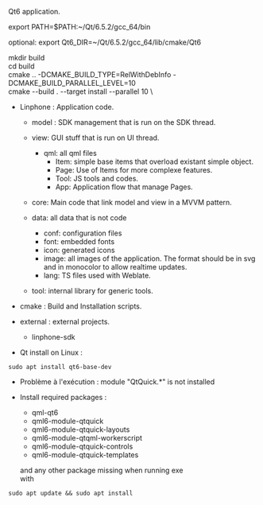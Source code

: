 Qt6 application.

export PATH=$PATH:~/Qt/6.5.2/gcc_64/bin

optional: export Qt6_DIR=~/Qt/6.5.2/gcc_64/lib/cmake/Qt6

mkdir build \
cd build \
cmake .. -DCMAKE_BUILD_TYPE=RelWithDebInfo -DCMAKE_BUILD_PARALLEL_LEVEL=10 \
cmake --build .  --target install --parallel 10 \


- Linphone : Application code.
	- model : SDK management that is run on the SDK thread.
	- view: GUI stuff that is run on UI thread.
		- qml: all qml files
			- Item: simple base items that overload existant simple object.
			- Page: Use of Items for more complexe features.
			- Tool: JS tools and codes.
			- App: Application flow that manage Pages.
			
	- core: Main code that link model and view in a MVVM pattern.
	- data: all data that is not code
		- conf: configuration files
		- font: embedded fonts
		- icon: generated icons
		- image: all images of the application. The format should be in svg and in monocolor to allow realtime updates.
		- lang: TS files used with Weblate.
	- tool: internal library for generic tools.

- cmake : Build and Installation scripts.

- external : external projects.
	- linphone-sdk



- Qt install on Linux :
```
sudo apt install qt6-base-dev
```
- Problème à l'exécution : module "QtQuick.\*" is not installed

- Install required packages : 

    - qml-qt6
    - qml6-module-qtquick
    - qml6-module-qtquick-layouts
    - qml6-module-qtqml-workerscript
    - qml6-module-qtquick-controls
    - qml6-module-qtquick-templates

    and any other package missing when running exe\
    with
```
sudo apt update && sudo apt install 
```
